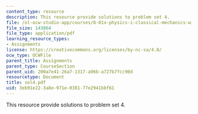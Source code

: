 ```yaml
---
content_type: resource
description: This resource provide solutions to problem set 4.
file: /ol-ocw-studio-app/courses/8-01x-physics-i-classical-mechanics-with-an-experimental-focus-fall-2002/3eb91e223a8e971e038177e2941bbf61_sol4.pdf
file_size: 143864
file_type: application/pdf
learning_resource_types:
- Assignments
license: https://creativecommons.org/licenses/by-nc-sa/4.0/
ocw_type: OCWFile
parent_title: Assignments
parent_type: CourseSection
parent_uid: 200a7e41-26a7-1317-a96b-a727b7fcc90d
resourcetype: Document
title: sol4.pdf
uid: 3eb91e22-3a8e-971e-0381-77e2941bbf61
---
```

This resource provide solutions to problem set 4.
